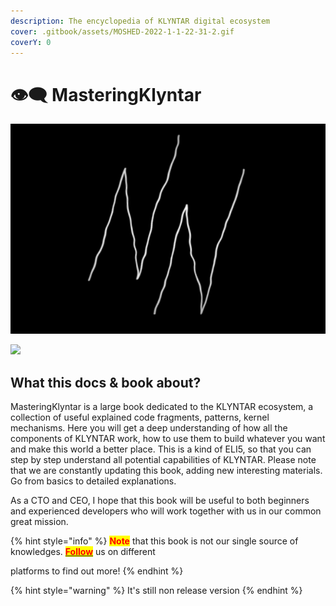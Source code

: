 ```yaml
---
description: The encyclopedia of KLYNTAR digital ecosystem
cover: .gitbook/assets/MOSHED-2022-1-1-22-31-2.gif
coverY: 0
---
```


# 👁🗨 MasteringKlyntar

![](.gitbook/assets/MOSHED-2022-1-1-22-31-2.gif)

![](https://readme-typing-svg.herokuapp.com/?font=Major+Mono+Display\&size=25\&color=00B594\&center=true\&vCenter=true\&lines=%F0%9F%91%BDWe+are+everywhere%F0%9F%91%BD)

## What this docs & book about?

MasteringKlyntar is a large book dedicated to the KLYNTAR ecosystem, a collection of useful explained code fragments, patterns, kernel mechanisms. Here you will get a deep understanding of how all the components of KLYNTAR work, how to use them to build whatever you want and make this world a better place. This is a kind of ELI5, so that you can step by step understand all potential capabilities of KLYNTAR. Please note that we are constantly updating this book, adding new interesting materials. Go from basics to detailed explanations.

As a CTO and CEO, I hope that this book will be useful to both beginners and experienced developers who will work together with us in our common great mission.

{% hint style="info" %}
<mark style="color:red;">**Note**</mark> <mark style="color:red;"></mark><mark style="color:red;"></mark> that this book is not our single source of knowledges. [<mark style="color:red;">**Follow**</mark>](beginning/social-media.md) us on different

platforms to find out more!
{% endhint %}

{% hint style="warning" %}
It's still non release version
{% endhint %}
